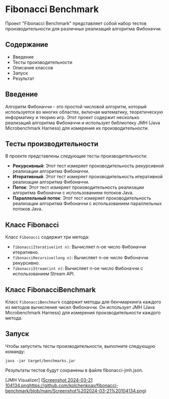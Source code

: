 # Fibonacci Benchmark

Проект "Fibonacci Benchmark" представляет собой набор тестов производительности для различных реализаций алгоритма Фибоначчи.

## Содержание

- Введение
- Тесты производительности
- Описание классов
- Запуск
- Результат

## Введение

Алгоритм Фибоначчи - это простой числовой алгоритм, который используется во многих областях, включая математику, теоретическую информатику и теорию игр. Этот проект содержит несколько реализаций алгоритма Фибоначчи и использует библиотеку JMH (Java Microbenchmark Harness) для измерения их производительности.

## Тесты производительности

В проекте представлены следующие тесты производительности:

- **Рекурсивный**: Этот тест измеряет производительность рекурсивной реализации алгоритма Фибоначчи.
- **Итеративный**: Этот тест измеряет производительность итеративной реализации алгоритма Фибоначчи.
- **Поток**: Этот тест измеряет производительность реализации алгоритма Фибоначчи с использованием потоков Java.
- **Параллельный поток**: Этот тест измеряет производительность реализации алгоритма Фибоначчи с использованием параллельных потоков Java.

## Класс Fibonacci

Класс `Fibonacci` содержит три метода:
- `fibonacciIterative(int n)`: Вычисляет n-ое число Фибоначчи итеративно.
- `fibonacciRecursive(long n)`: Вычисляет n-ое число Фибоначчи рекурсивно.
- `fibonacciStream(int n)`: Вычисляет n-ое число Фибоначчи с использованием Stream API.

## Класс FibonacciBenchmark

Класс `FibonacciBenchmark` содержит методы для бенчмаркинга каждого из методов вычисления чисел Фибоначчи. Он использует JMH (Java Microbenchmark Harness) для измерения производительности каждого метода.

## Запуск

Чтобы запустить тесты производительности, выполните следующую команду:

```java -jar target/benchmarks.jar ```

Результаты тестов будут сохранены в файле fibonacci-jmh.json.

[JMH Visualizer] ([Screenshot 2024-03-21 104134.png](https://github.com/kolchenkoav/fibonacci-benchmark/blob/main/Screenshot%202024-03-21%20104134.png)https://github.com/kolchenkoav/fibonacci-benchmark/blob/main/Screenshot%202024-03-21%20104134.png)
